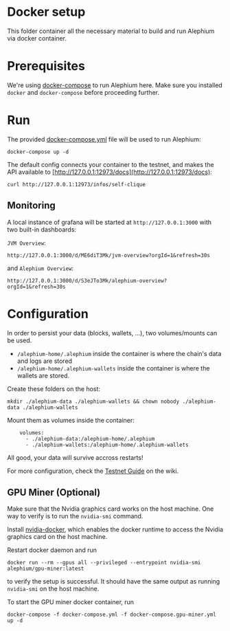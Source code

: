 Docker setup
====

This folder container all the necessary material to build and run Alephium via docker container.

# Prerequisites

We're using [docker-compose](https://docs.docker.com/compose/) to run Alephium here.
Make sure you installed `docker` and `docker-compose` before proceeding further.

# Run

The provided [docker-compose.yml](./docker-compose.yml) file will be used to run Alephium:

```
docker-compose up -d
```

The default config connects your container to the testnet, and makes the API available to [http://127.0.0.1:12973/docs](http://127.0.0.1:12973/docs):

```
curl http://127.0.0.1:12973/infos/self-clique
```

## Monitoring

A local instance of grafana will be started at `http://127.0.0.1:3000` with two built-in dashboards:

`JVM Overview`:

```
http://127.0.0.1:3000/d/ME6diT3Mk/jvm-overview?orgId=1&refresh=30s
```

and `Alephium Overview`:
```
http://127.0.0.1:3000/d/S3eJTo3Mk/alephium-overview?orgId=1&refresh=30s
```

# Configuration

In order to persist your data (blocks, wallets, ...), two volumes/mounts can be used.

- `/alephium-home/.alephium` inside the container is where the chain's data and logs are stored
- `/alephium-home/.alephium-wallets` inside the container is where the wallets are stored.

Create these folders on the host:

```
mkdir ./alephium-data ./alephium-wallets && chown nobody ./alephium-data ./alephium-wallets
```

Mount them as volumes inside the container:

```
    volumes:
      - ./alephium-data:/alephium-home/.alephium
      - ./alephium-wallets:/alephium-home/.alephium-wallets
```

All good, your data will survive accross restarts!

For more configuration, check the [Testnet Guide](https://github.com/alephium/alephium/wiki/Testnet-Guide) on the wiki.

## GPU Miner (Optional)

Make sure that the Nvidia graphics card works on the host machine. One way to verify is to run
the `nvidia-smi` command.

Install [nvidia-docker](https://docs.nvidia.com/datacenter/cloud-native/container-toolkit/install-guide.html#docker),
which enables the docker runtime to access the Nvidia graphics card on the host machine.

Restart docker daemon and run
```
docker run --rm --gpus all --privileged --entrypoint nvidia-smi alephium/gpu-miner:latest
```
to verify the setup is successful. It should have the same output as running `nvidia-smi` on the host machine.

To start the GPU miner docker container, run
```
docker-compose -f docker-compose.yml -f docker-compose.gpu-miner.yml up -d
```

